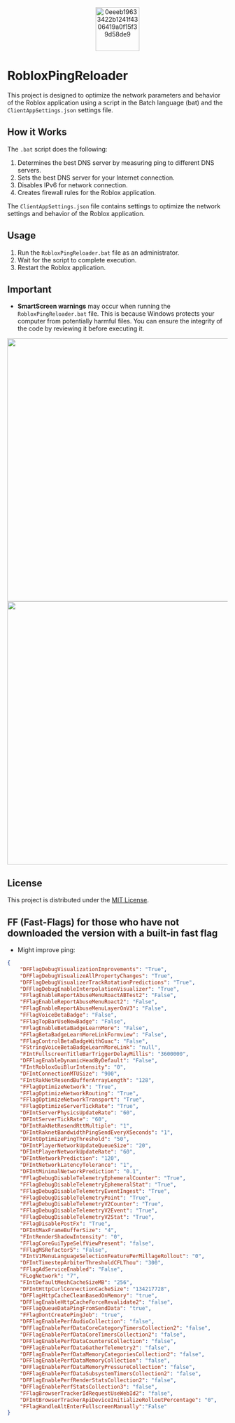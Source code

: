 <div style="text-align: center;">
    <img src="https://github.com/DestrupTORA/RobloxPingReloader/assets/157624868/92fa1b1b-d5a9-4391-a063-e5aa85afabf2" alt="0eeeb19633422b1241f4306419a0f15f39d58de9" width="100">
</div>

# RobloxPingReloader

This project is designed to optimize the network parameters and behavior of the Roblox application using a script in the Batch language (bat) and the `ClientAppSettings.json` settings file.

## How it Works

The `.bat` script does the following:

1. Determines the best DNS server by measuring ping to different DNS servers.
2. Sets the best DNS server for your Internet connection.
3. Disables IPv6 for network connection.
4. Creates firewall rules for the Roblox application.

The `ClientAppSettings.json` file contains settings to optimize the network settings and behavior of the Roblox application.

## Usage

1. Run the `RobloxPingReloader.bat` file as an administrator.
2. Wait for the script to complete execution.
3. Restart the Roblox application.

## Important

- **SmartScreen warnings** may occur when running the `RobloxPingReloader.bat` file. This is because Windows protects your computer from potentially harmful files. You can ensure the integrity of the code by reviewing it before executing it.
<div style="text-align: center;">
    <img src="https://github.com/DestrupTORA/RobloxPingReloader/assets/157624868/b28034ce-4cb6-4322-9f45-63f1367331c9" width="600"> 
</div>

<div style="text-align: center;">
    <img src="https://github.com/DestrupTORA/RobloxPingReloader/assets/157624868/02dba065-18b9-42f2-a86f-378501eaf786" width="600">
</div>

## License
This project is distributed under the [MIT License](LICENSE).

## FF (Fast-Flags) for those who have not downloaded the version with a built-in fast flag

- Might improve ping:

```json
{
    "DFFlagDebugVisualizationImprovements": "True",
    "DFFlagDebugVisualizeAllPropertyChanges": "True",
    "DFFlagDebugVisualizerTrackRotationPredictions": "True",
    "DFFlagDebugEnableInterpolationVisualizer": "True",
    "FFlagEnableReportAbuseMenuRoactABTest2": "False",
    "FFlagEnableReportAbuseMenuRoact2": "False",
    "FFlagEnableReportAbuseMenuLayerOnV3": "False",
    "FFlagVoiceBetaBadge": "False",
    "FFlagTopBarUseNewBadge": "False",
    "FFlagEnableBetaBadgeLearnMore": "False",
    "FFlagBetaBadgeLearnMoreLinkFormview": "False",
    "FFlagControlBetaBadgeWithGuac": "False",
    "FStringVoiceBetaBadgeLearnMoreLink": "null",
    "FIntFullscreenTitleBarTriggerDelayMillis": "3600000",
    "DFFlagEnableDynamicHeadByDefault": "False",
    "FIntRobloxGuiBlurIntensity": "0",
    "DFIntConnectionMTUSize": "900",
    "FIntRakNetResendBufferArrayLength": "128",
    "FFlagOptimizeNetwork": "True",
    "FFlagOptimizeNetworkRouting": "True",
    "FFlagOptimizeNetworkTransport": "True",
    "FFlagOptimizeServerTickRate": "True",
    "DFIntServerPhysicsUpdateRate": "60",
    "DFIntServerTickRate": "60",
    "DFIntRakNetResendRttMultiple": "1",
    "DFIntRaknetBandwidthPingSendEveryXSeconds": "1",
    "DFIntOptimizePingThreshold": "50",
    "DFIntPlayerNetworkUpdateQueueSize": "20",
    "DFIntPlayerNetworkUpdateRate": "60",
    "DFIntNetworkPrediction": "120",
    "DFIntNetworkLatencyTolerance": "1",
    "DFIntMinimalNetworkPrediction": "0.1",
    "FFlagDebugDisableTelemetryEphemeralCounter": "True",
    "FFlagDebugDisableTelemetryEphemeralStat": "True",
    "FFlagDebugDisableTelemetryEventIngest": "True",
    "FFlagDebugDisableTelemetryPoint": "True",
    "FFlagDebugDisableTelemetryV2Counter": "True",
    "FFlagDebugDisableTelemetryV2Event": "True",
    "FFlagDebugDisableTelemetryV2Stat": "True",
    "FFlagDisablePostFx": "True",
    "DFIntMaxFrameBufferSize": "4",
    "FIntRenderShadowIntensity": "0",
    "FFlagCoreGuiTypeSelfViewPresent": "false",
    "FFlagMSRefactor5": "False",
    "FIntV1MenuLanguageSelectionFeaturePerMillageRollout": "0",
    "DFIntTimestepArbiterThresholdCFLThou": "300",
    "FFlagAdServiceEnabled": "False",
    "FLogNetwork": "7",
    "FIntDefaultMeshCacheSizeMB": "256",
    "DFIntHttpCurlConnectionCacheSize": "134217728",
    "DFFlagHttpCacheCleanBasedOnMemory": "true",
    "DFFlagEnableHttpCacheForceRevalidate2": "false",
    "DFFlagQueueDataPingFromSendData": "true",
    "FFlagDontCreatePingJob": "true",
    "DFFlagEnablePerfAudioCollection": "false",
    "DFFlagEnablePerfDataCoreCategoryTimersCollection2": "false",
    "DFFlagEnablePerfDataCoreTimersCollection2": "false",
    "DFFlagEnablePerfDataCountersCollection": "false",
    "DFFlagEnablePerfDataGatherTelemetry2": "false",
    "DFFlagEnablePerfDataMemoryCategoriesCollection2": "false",
    "DFFlagEnablePerfDataMemoryCollection": "false",
    "DFFlagEnablePerfDataMemoryPressureCollection": "false",
    "DFFlagEnablePerfDataSubsystemTimersCollection2": "false",
    "DFFlagEnablePerfRenderStatsCollection2": "false",
    "DFFlagEnablePerfStatsCollection3": "false",
    "FFlagBrowserTrackerIdRequestUseWebId2": "false",
    "DFIntBrowserTrackerApiDeviceInitializeRolloutPercentage": "0",
    "FFlagHandleAltEnterFullscreenManually":"False"
}
